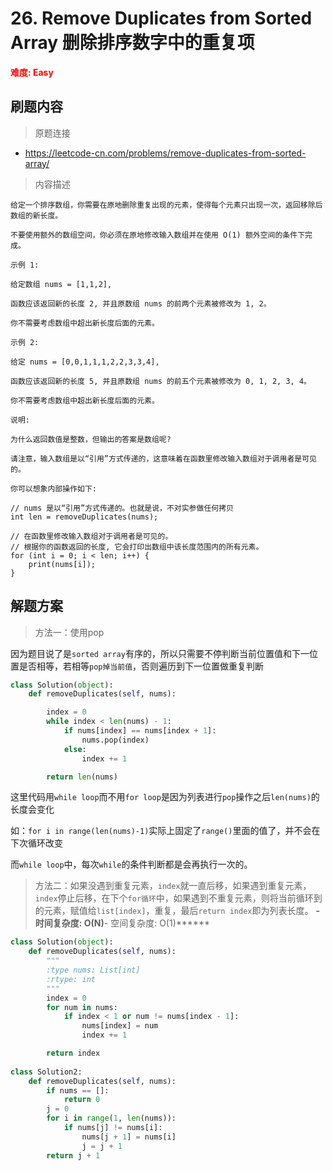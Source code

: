 # 26. Remove Duplicates from Sorted Array 删除排序数字中的重复项

**<font color=red>难度: Easy</font>**

## 刷题内容

> 原题连接

* https://leetcode-cn.com/problems/remove-duplicates-from-sorted-array/

> 内容描述

```
给定一个排序数组，你需要在原地删除重复出现的元素，使得每个元素只出现一次，返回移除后数组的新长度。

不要使用额外的数组空间，你必须在原地修改输入数组并在使用 O(1) 额外空间的条件下完成。

示例 1:

给定数组 nums = [1,1,2], 

函数应该返回新的长度 2, 并且原数组 nums 的前两个元素被修改为 1, 2。 

你不需要考虑数组中超出新长度后面的元素。

示例 2:

给定 nums = [0,0,1,1,1,2,2,3,3,4],

函数应该返回新的长度 5, 并且原数组 nums 的前五个元素被修改为 0, 1, 2, 3, 4。

你不需要考虑数组中超出新长度后面的元素。

说明:

为什么返回数值是整数，但输出的答案是数组呢?

请注意，输入数组是以“引用”方式传递的，这意味着在函数里修改输入数组对于调用者是可见的。

你可以想象内部操作如下:

// nums 是以“引用”方式传递的。也就是说，不对实参做任何拷贝
int len = removeDuplicates(nums);

// 在函数里修改输入数组对于调用者是可见的。
// 根据你的函数返回的长度, 它会打印出数组中该长度范围内的所有元素。
for (int i = 0; i < len; i++) {
    print(nums[i]);
}
```

## 解题方案

> 方法一：使用pop

因为题目说了是`sorted array`有序的，所以只需要不停判断当前位置值和下一位置是否相等，若相等`pop掉当前值`，否则遍历到下一位置做重复判断

```python
class Solution(object):
    def removeDuplicates(self, nums):

        index = 0
        while index < len(nums) - 1:
            if nums[index] == nums[index + 1]:
                nums.pop(index)
            else:
                index += 1

        return len(nums)
```


这里代码用``while loop``而不用``for loop``是因为列表进行``pop``操作之后``len(nums)``的长度会变化

如：``for i in range(len(nums)-1)``实际上固定了``range()``里面的值了，并不会在下次循环改变

而``while loop``中，每次``while``的条件判断都是会再执行一次的。



> 方法二：如果没遇到重复元素，`index`就一直后移，如果遇到重复元素，`index`停止后移，在下个`for循环`中，如果遇到不重复元素，则将当前循环到的元素，赋值给`list[index]`，重复，最后`return index`即为列表长度。 
******- 时间复杂度: O(N)******- 空间复杂度: O(1)******

```python
class Solution(object):
    def removeDuplicates(self, nums):
        """
        :type nums: List[int]
        :rtype: int
        """
        index = 0
        for num in nums:
            if index < 1 or num != nums[index - 1]:
                nums[index] = num
                index += 1

        return index
    
class Solution2:
    def removeDuplicates(self, nums):
        if nums == []:
            return 0
        j = 0
        for i in range(1, len(nums)):
            if nums[j] != nums[i]:
                nums[j + 1] = nums[i]
                j = j + 1
        return j + 1
```
















